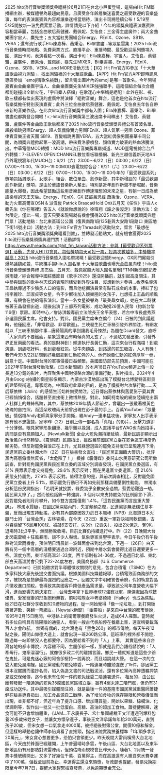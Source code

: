 2025 hito流行音樂獎頒獎典禮將於6月21日在台北小巨蛋登場，這場由Hit FM聯播網主辦，被媒體譽為最趨向民意，且廣受各年齡層樂迷喜愛之最受歡迎的音樂盛事，每年的表演嘉賓與內容都讓樂迷相當期待，演出卡司將陸續公布！5/19至5/25開放新一波免費索票活動，詳情請見以下介紹！今年的頒獎典禮表演嘉賓陣容相當華麗，包括金曲歌后蔡健雅、戴佩妮、艾怡良；三金得主盧廣仲；兩大金曲樂團宇宙人、麋先生；五大當紅男團組合Energy、FEniX、Ozone、SB19、VERA；還有流行歌手Ella陳嘉樺、蕭秉治、Bii畢書盡…等眾星雲集！2025 hito流行音樂獎時間地點、免費索票方式、直播平台、重播時間、最受歡迎系列獎項入圍、演出卡司、表演看點一次看。演出卡司：Ella陳嘉樺、宇宙人、艾怡良、蔡健雅、盧廣仲、蕭秉治、戴佩妮、麋先生MIXER、Bii畢書盡、Energy、FEniX、 Ozone、SB19、VERA…and MORE活動方法：【IG】Hit Fm官方IG參加「十大華語歌曲視力測驗」，找出測驗裡的十大華語歌曲。【APP】Hit Fm官方APP即時訊息專區參加「emoji猜歌名挑戰」，留言猜出圖片內的emoji是哪一首歌名。今年開場嘉賓由金曲樂團宇宙人、金曲樂團麋先生MIXER強強聯手，這兩個組合每次合體都能碰撞出全新火花，「宇宙麋人搭檔」在歌迷心中堪稱是絕配！此外在影、視、歌三棲都有傑出表現的盧廣仲將演繹「絕對音樂」舞台，這也是他首次在hito流行音樂獎擔任特別表演嘉賓；此外三位金曲歌后蔡健雅、戴佩妮、艾怡良去年各自帶來新的音樂作品，在此次hito流行音樂獎中都有入圍；Ella陳嘉樺、蕭秉治、Bii畢書盡也都將登台開唱！👉hito流行音樂獎第三波出席卡司釋出！ 艾怡良、蔡健雅、盧廣仲等金曲歌王歌后都來了2025 hito流行音樂獎頒獎典禮公布首波名單，超殺唱跳男團Energy、超人氣偶像實力男團FEniX、超人氣第一男團 Ozone、菲律賓音樂王者天團 SB19、百變唱跳男團VERA，五大當紅偶像男團豪華卡司公開，為頒獎典禮掀起第一波高潮，帶來費洛蒙噴發、顏值實力破表的熱血沸騰演出。中華電信MOD轉播：MOD hito流行音樂獎專屬頻道、MOD壹電視綜合台戶外轉播：7-ELEVEN OPEN!CHANNEL數位看板聯播網、新光三越信義新天地A4戶外電視牆年代MUCH台：6/21（六）23:00～6/22（日）03:00；6/22（日）07:00～11:00、15:00～19:00MOD壹電視綜合台：6/21（六）23:00～6/22（日）03:00；6/22（日）07:00～11:00、15:00～19:00今年的「最受歡迎系列」獎項包括男歌手、女歌手、組合、數位單曲、創作新聲，其中新增設的「最受歡迎創作新聲」獎項，是由於華語音樂新人輩出，特別是近年創作新聲不斷崛起，音樂能量大爆發，因此希望鼓勵這些用音樂創作傳達理想的未來之星，有朝一日成為華語樂壇的天王天后。Energy、FEniX、GX 鼓鼓呂思緯 蕭秉治、Ozone、VERA、動力火車高爾宣OSN & 派偉俊 Patrick Brasca《Hold On》五月天《任性》宇宙人x麋先生《你在哪裡》告五人《就說你想說的》徐暐翔《誰之後沒走》活動方法：全台限定，僅此一場，當天只要來現場就有機會獲得2025 hito流行音樂獎頒獎典禮門票！活動地點：台北東區瑠公公園（復興南路1段135巷與大安路1段路口 東區地下街14號出口）活動方法：到Hit Fm官方Threads的活動貼文，留言「最想在2025 hito流行音樂獎頒獎典禮看到誰」，並轉發活動貼文，就有機會獲得2025 hito流行音樂獎頒獎典禮門票！活動詳情：https://www.threads.com/@hit_fm_taiwan活動方法：參與【最受歡迎系列票選】活動，先登入HITO會員，每個獎項每天可投一票，投票次數越多，中獎機率越高！2025 hito流行音樂獎入圍名單揭曉！最受歡迎獎Energy、GX同門廝殺引爆熱議魏如萱、牛奶攜手揭hito入圍名單 十大華語歌曲也曝光金曲風向球！hito流行音樂獎頒獎典禮 周杰倫、五月天、戴佩妮超大咖入圍名單曝[FTNN新聞網]記者吳雨婕／綜合報導中國綜藝節目《歌手2025》還沒開播前，就引起高度關注，其中參與錄製的歌手林志炫的表現同樣受到外界注目，沒想到他才參與...香港名導演王晶執導過不少膾炙人口的電影，而且他挖掘演員常有點石成金的本事，捧紅了包括李麗珍、邱淑貞等女星，令不少嚮往加入娛樂圈的女孩子，也想搭上王晶的順風車，有機會在他的電影演出。當中一名女星被譽為「最美晶女郎」，她在大二時就被著王晶發掘出道，隨後出演了三部系列電影，成功海撈26億人民幣（約新台幣116億）票房。即時中心／詹詠淇報導前立法院長王金平表態，若台中市長盧秀燕參選國民黨主席，他會支持。對此，國民黨主席朱立倫今（24）日被問到此議題時，他僅回應，「非常歡迎、非常歡迎」。三峽發生死亡車禍引發外界關注，有網友就以「三峽車禍那件事…唐綺陽真的準到讓我毛骨悚然」為題在Dcard發文，直呼「大家真的不要鐵齒，星象這東西有時候真的太玄了」，不過貼文發出後，引發外界正反兩面的看法。真的是財神到！輝達執行長黃仁勳，這次來台行程滿檔！到處演講、到處吃好料，也到處發紅包。從牛肉麵店、到路邊的花生糖店，人人有獎！我們今天(5/22)訪問到好幾個拿到仁勳紅包的人。他們說黃仁勳的紅包厚厚一疊，誠意十足。中國對台灣的軍事侵擾日益頻繁，美國國防部先前預測，中國可能在2027年前對台灣發動攻擊。《日本新聞網》於本月18日在YouTube頻道上傳一段長達13分鐘的影片，內容聚焦中國對侵略台灣的準備行動，影片指出，2024年4月由Google拍攝的衛星影像顯示，內蒙古沙漠地區出現了模擬台北博愛特區街景的建築與街道。專家認為，中國政府此舉的目的，是為了模擬對台攻擊行動......天后蔡依林（Jolin）的感情生活始終備受關注，近日傳出蔡依林與舊愛彭于晏其實已經悄悄復合，話題甚至直接衝上微博熱搜，對此，如同柯南般的網友陸續挖出兩人社群上的蛛絲馬跡，其中，蔡依林2019年情人節前夕，曾曬出一張戴著橙黃色玫瑰的自拍照，而這朵玫瑰兩天前曾出現在彭于晏的手上。百萬YouTuber「眾量級」情侶檔Andy老師與家寧分手開撕，繼Andy一連串猛攻後，家寧友人出手表示握有他不忠證據，家寧昨（22）日則上傳一部名為「真相」的影片，反擊力道卻十分薄弱。眼見家寧形象翻車、幾乎難以挽回，成人直播平台SWAG也向她招手，詢問是否有意願加入。[Newtalk新聞] 全台大罷免潮持續延燒，最新民調卻顯示出政治風向悄然轉變。《震傳媒》民調指出，雖然目前國民黨立委在罷免區支持度仍顯劣勢，但反對罷免聲浪正在上升，尤其綠營選區的罷免支持度已呈現連月下滑。民進黨前立委林濁水昨（22）日在臉書發文直指 :「民進黨正面臨大警訊」，批評黨內高層傲慢無反省，「太危險了！」 根據《震傳媒》委託山水民意研究公司所做調查，針對罷免國民黨與民進黨立委的區域分別調查發現，在國民黨立委選區，有 31% 民眾表示會支持罷免，29.6% 表示反對；而在民進黨立委選區，僅 21.6% 表態支持罷免，27.9% 表示反對。值得注意的是，與前次調查相比，反對罷免國民黨立委者上升 5.1%，顯示罷免行動已不再如先前那樣具備壓倒性動能。 林濁水分析這份民調指出 :「若明天就投票，綠委幾乎全數安全過關，藍委恐難逃一劫，國民黨太慘了。」然而他也話鋒一轉強調，3 個月以來支持罷免的比例節節下滑，反對罷免者則月月攀升，如今雙方差距僅剩 1.4%，「這對民進黨而言是重大警訊」。 林濁水質疑，在國民黨深陷內鬥、失言頻頻之際，民進黨卻無法穩住基本盤，反而出現支持動搖，必有其內部原因效力於日本職棒（NPB）北海道日本火腿鬥士的「台灣金孫」古林睿煬，在今天（22日）重返一軍對決福岡軟銀鷹，古林睿煬留下6局用100球、被敲6支安打、失3分（2責失）、投出2次保送、奪9K，退場時3比3平手，無關勝敗收場，目前比賽仍持續進行中。昨（22）日晚間大台北閃電雷鳴＋狂風暴雨，讓不少人嚇壞。氣象專家吳聖宇表示，今日午後仍有午後熱對流雷雨機會，預估明日清晨新一波鋒面會來到北台灣，下週一（26日）白天將有另一個中高層的淺槽要通過台灣附近，預期中層水氣會變得比週日還要更多一些。溫度方面，東半部高溫31-33度，西半部則有34-36度，不過週日北部、東北部白天高溫將會只剩下22-24度左右。美國商務部（U.S. Commerce Department）已開始徵求對半導體徵收關稅的意見，包含台積電（TSMC）在內多家科技大廠先後提交書面抗議。根據美國科技媒體報導，台積電致函商務部的文字，被視為是措辭最為強烈的回應之一。回覆文字中明確警告華府，假如執意對晶片徵收進口關稅，會導致其美國客戶降低產品需求量，導致該公司年度營收大幅下滑，進而影響先前決定在......台灣去年拿下世界棒球12強賽冠軍，陳傑憲因為球技優異、愛家寵妻的形象圈粉無數，前啦啦隊女神老婆綺綺（Hailey）也成為焦點。她21日在社群分享收到520禮物的過程，從一開始覺得「像一坨垃圾」，到打開後笑著道歉，笑翻一票網友。[Newtalk新聞] 「幽靈船」是來自中台灣的都市傳說，1995年2月15日晚間，中港路上的衛爾康餐廳發生火災，造成64人罹難。當時就有多位自稱具有陰陽眼的通靈人，看到一艘古代帆船停在餐廳上空，還宣稱要載滿百人才會啟航。 無獨有偶的，北台灣也有「黑色260」的都市傳說。每天午夜12點之後，陽明山仰德大道上，就會出現一班260路公車。這班車的裡外都不開燈，路過每一站即使沒人也都要停，因為要給看不到的「人」上車。 其實這些來自台灣各地的都市傳說，內容雖不同，主題卻都一樣，那就是我們台語俗諺說的：「人牽毋行，鬼牽溜溜行」。就像很多政二代的離譜言論，鄉民一聽就知道是這些少爺在鬼扯，可是鬼迷心竅的阿舍卻堅持一說再說，而且越說越大聲。 在這一次的立委大罷免風潮裡，國民黨發動的罷免綠委，一階連署時雖勉強送了15件，卻因黨工根本沒擺攤而濫抄名冊，陷入偽造文書的司法戰泥淖，還有多位黨內高幹遭羈押禁見或交保候傳，迄今也未有任何一件的罷免綠委二階連署送件。 相反的，由公民團體發起一階通過的罷免35席國民黨區域立委，雖有4案未達二階門檻，但仍有31席成功送件。其中最吸引媒體關注的，就是最後一件的基隆市國民黨減重醫師蕭捷健在臉書專頁指出，加工食品源自二戰時，為了增加食物的保存期限和營養價值而出現，並非都不好，但近年為了提升口感、增加購買量，開始以果糖、棕櫚油、化學調劑等，製作出一批又一批低蛋白、高糖、高油的超加工食物。蕭捷健解釋，速食可能不只會增加體重，《JAM...王永慶長子、宏仁集團總裁王文洋遭週刊爆料包養20多歲宋姓女子，並讓女方懷孕產子，事後王文洋承諾每年給200萬元，直到孩子20歲，但宋女想一口氣拿走4000萬，被拒絕後對簿公堂，開價10億和解金。但這樣的舉動也讓律師李怡貞看了直搖頭，指出法院實務扶養標準「1年頂多拿到20萬元」，宋女貪心想要更多，恐怕只會領更少。昨天晚間大雷雨橫掃大台北地區，今天由於鋒面已經離開，上午普遍晴時多雲，午後山區、大台北地區以及東半部地區仍有局部熱對流雷陣雨，但預估降雨規模會比昨天小。隨著1、2月統一發票中獎號碼開出，又多了好幾位千萬、百萬得主，而在高雄還有人繳自來水費幸運中了100萬，但截至目前為止，幸運得主還沒來領獎，財政部也提醒，發票兌換期限至今年7月7日，提醒大家趕緊檢查發票，以免逾期獎金充公。